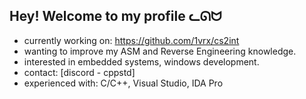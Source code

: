 

## Hey! Welcome to my profile ᓚᘏᗢ

- currently working on: <href>https://github.com/1vrx/cs2int</href>
- wanting to improve my ASM and Reverse Engineering knowledge.  
- interested in embedded systems, windows development. 
- contact: [discord - cppstd]
- experienced with: C/C++, Visual Studio, IDA Pro



